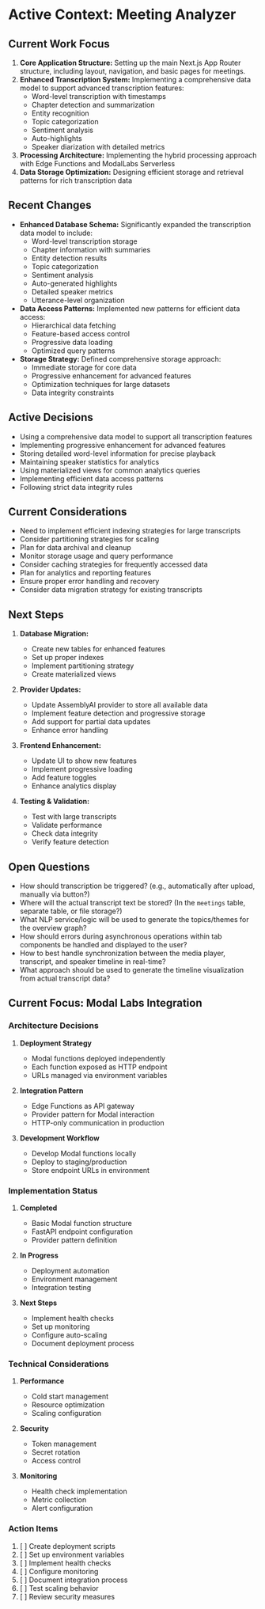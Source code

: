 # Active Context: Meeting Analyzer

## Current Work Focus
1. **Core Application Structure:** Setting up the main Next.js App Router structure, including layout, navigation, and basic pages for meetings.
2. **Enhanced Transcription System:** Implementing a comprehensive data model to support advanced transcription features:
   - Word-level transcription with timestamps
   - Chapter detection and summarization
   - Entity recognition
   - Topic categorization
   - Sentiment analysis
   - Auto-highlights
   - Speaker diarization with detailed metrics
3. **Processing Architecture:** Implementing the hybrid processing approach with Edge Functions and ModalLabs Serverless
4. **Data Storage Optimization:** Designing efficient storage and retrieval patterns for rich transcription data

## Recent Changes
- **Enhanced Database Schema:** Significantly expanded the transcription data model to include:
  - Word-level transcription storage
  - Chapter information with summaries
  - Entity detection results
  - Topic categorization
  - Sentiment analysis
  - Auto-generated highlights
  - Detailed speaker metrics
  - Utterance-level organization
- **Data Access Patterns:** Implemented new patterns for efficient data access:
  - Hierarchical data fetching
  - Feature-based access control
  - Progressive data loading
  - Optimized query patterns
- **Storage Strategy:** Defined comprehensive storage approach:
  - Immediate storage for core data
  - Progressive enhancement for advanced features
  - Optimization techniques for large datasets
  - Data integrity constraints

## Active Decisions
- Using a comprehensive data model to support all transcription features
- Implementing progressive enhancement for advanced features
- Storing detailed word-level information for precise playback
- Maintaining speaker statistics for analytics
- Using materialized views for common analytics queries
- Implementing efficient data access patterns
- Following strict data integrity rules

## Current Considerations
- Need to implement efficient indexing strategies for large transcripts
- Consider partitioning strategies for scaling
- Plan for data archival and cleanup
- Monitor storage usage and query performance
- Consider caching strategies for frequently accessed data
- Plan for analytics and reporting features
- Ensure proper error handling and recovery
- Consider data migration strategy for existing transcripts

## Next Steps
1. **Database Migration:**
   - Create new tables for enhanced features
   - Set up proper indexes
   - Implement partitioning strategy
   - Create materialized views

2. **Provider Updates:**
   - Update AssemblyAI provider to store all available data
   - Implement feature detection and progressive storage
   - Add support for partial data updates
   - Enhance error handling

3. **Frontend Enhancement:**
   - Update UI to show new features
   - Implement progressive loading
   - Add feature toggles
   - Enhance analytics display

4. **Testing & Validation:**
   - Test with large transcripts
   - Validate performance
   - Check data integrity
   - Verify feature detection

## Open Questions
- How should transcription be triggered? (e.g., automatically after upload, manually via button?)
- Where will the actual transcript text be stored? (In the `meetings` table, separate table, or file storage?)
- What NLP service/logic will be used to generate the topics/themes for the overview graph?
- How should errors during asynchronous operations within tab components be handled and displayed to the user?
- How to best handle synchronization between the media player, transcript, and speaker timeline in real-time?
- What approach should be used to generate the timeline visualization from actual transcript data?

## Current Focus: Modal Labs Integration

### Architecture Decisions
1. **Deployment Strategy**
   - Modal functions deployed independently
   - Each function exposed as HTTP endpoint
   - URLs managed via environment variables

2. **Integration Pattern**
   - Edge Functions as API gateway
   - Provider pattern for Modal interaction
   - HTTP-only communication in production

3. **Development Workflow**
   - Develop Modal functions locally
   - Deploy to staging/production
   - Store endpoint URLs in environment

### Implementation Status
1. **Completed**
   - Basic Modal function structure
   - FastAPI endpoint configuration
   - Provider pattern definition

2. **In Progress**
   - Deployment automation
   - Environment management
   - Integration testing

3. **Next Steps**
   - Implement health checks
   - Set up monitoring
   - Configure auto-scaling
   - Document deployment process

### Technical Considerations
1. **Performance**
   - Cold start management
   - Resource optimization
   - Scaling configuration

2. **Security**
   - Token management
   - Secret rotation
   - Access control

3. **Monitoring**
   - Health check implementation
   - Metric collection
   - Alert configuration

### Action Items
1. [ ] Create deployment scripts
2. [ ] Set up environment variables
3. [ ] Implement health checks
4. [ ] Configure monitoring
5. [ ] Document integration process
6. [ ] Test scaling behavior
7. [ ] Review security measures 